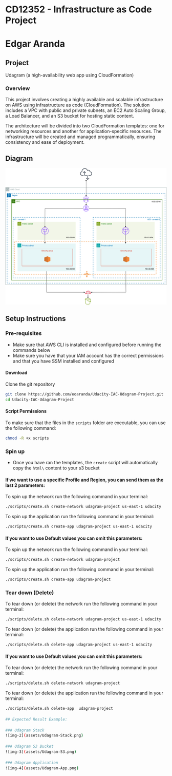 # CD12352 - Infrastructure as Code Project
# Edgar Aranda

## Project
Udagram (a high-availability web app using CloudFormation)

### Overview 
This project involves creating a highly available and scalable infrastructure on AWS using infrastructure as code (CloudFormation). The solution includes a VPC with public and private subnets, an EC2 Auto Scaling Group, a Load Balancer, and an S3 bucket for hosting static content. 

The architecture will be divided into two CloudFormation templates: one for networking resources and another for application-specific resources. The infrastructure will be created and managed programmatically, ensuring consistency and ease of deployment.

## Diagram

![img-1](assets/Udagram-diagram.png)

## Setup Instructions

### Pre-requisites
- Make sure that AWS CLI is installed and configured before running the commands below
- Make sure you have that your IAM account has the correct permissions and that you have SSM installed and configured
  
#### Download
Clone the git repository
```sh
git clone https://github.com/eoaranda/Udacity-IAC-Udagram-Project.git
cd Udacity-IAC-Udagram-Project
```

#### Script Permissions
To make sure that the files in the `scripts` folder are executable, you can use the following command:
```sh
chmod -R +x scripts
```

### Spin up 
- Once you have ran the templates, the `create` script will automatically copy the `html\` content to your s3 bucket

#### If we want to use a specific Profile and Region, you can send them as the last 2 parameters:
To spin up the network run the following command in your terminal:
```sh
./scripts/create.sh create-network udagram-project us-east-1 udacity
```

To spin up the application run the following command in your terminal:
```sh
./scripts/create.sh create-app udagram-project us-east-1 udacity
```

#### If you want to use Default values you can omit this parameters:
To spin up the network run the following command in your terminal:
```sh
./scripts/create.sh create-network udagram-project
```

To spin up the application run the following command in your terminal:
```sh
./scripts/create.sh create-app udagram-project
```

### Tear down (Delete)
To tear down (or delete) the network run the following command in your terminal:
```sh
./scripts/delete.sh delete-network udagram-project us-east-1 udacity 
```

To tear down (or delete) the application run the following command in your terminal:
```sh
./scripts/delete.sh delete-app udagram-project us-east-1 udacity 
```

#### If you want to use Default values you can omit this parameters:
To tear down (or delete) the network run the following command in your terminal:
```sh
./scripts/delete.sh delete-network udagram-project
```

To tear down (or delete) the application run the following command in your terminal:
```sh
./scripts/delete.sh delete-app  udagram-project

## Expected Result Example:

### Udagram Stack
![img-2](assets/Udagram-Stack.png)

### Udagram S3 Bucket
![img-3](assets/Udagram-S3.png)

### Udagram Application 
![img-4](assets/Udagram-App.png)
